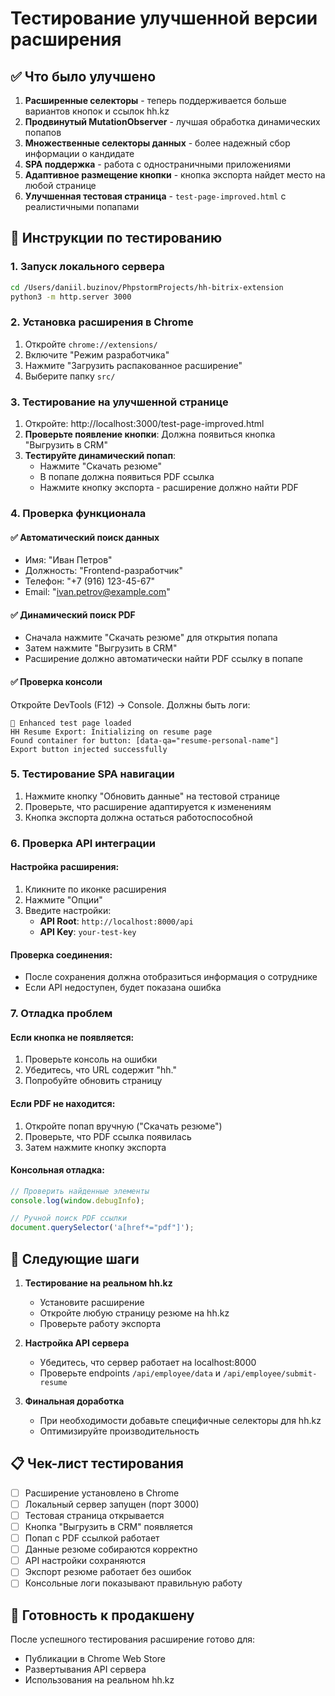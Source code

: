# Тестирование улучшенной версии расширения

## ✅ Что было улучшено

1. **Расширенные селекторы** - теперь поддерживается больше вариантов кнопок и ссылок hh.kz
2. **Продвинутый MutationObserver** - лучшая обработка динамических попапов
3. **Множественные селекторы данных** - более надежный сбор информации о кандидате
4. **SPA поддержка** - работа с одностраничными приложениями
5. **Адаптивное размещение кнопки** - кнопка экспорта найдет место на любой странице
6. **Улучшенная тестовая страница** - `test-page-improved.html` с реалистичными попапами

## 🧪 Инструкции по тестированию

### 1. Запуск локального сервера

```bash
cd /Users/daniil.buzinov/PhpstormProjects/hh-bitrix-extension
python3 -m http.server 3000
```

### 2. Установка расширения в Chrome

1. Откройте `chrome://extensions/`
2. Включите "Режим разработчика"
3. Нажмите "Загрузить распакованное расширение"
4. Выберите папку `src/`

### 3. Тестирование на улучшенной странице

1. Откройте: http://localhost:3000/test-page-improved.html
2. **Проверьте появление кнопки**: Должна появиться кнопка "Выгрузить в CRM"
3. **Тестируйте динамический попап**:
   - Нажмите "Скачать резюме"
   - В попапе должна появиться PDF ссылка
   - Нажмите кнопку экспорта - расширение должно найти PDF

### 4. Проверка функционала

#### ✅ Автоматический поиск данных

- Имя: "Иван Петров"
- Должность: "Frontend-разработчик"
- Телефон: "+7 (916) 123-45-67"
- Email: "ivan.petrov@example.com"

#### ✅ Динамический поиск PDF

- Сначала нажмите "Скачать резюме" для открытия попапа
- Затем нажмите "Выгрузить в CRM"
- Расширение должно автоматически найти PDF ссылку в попапе

#### ✅ Проверка консоли

Откройте DevTools (F12) → Console. Должны быть логи:

```
🧪 Enhanced test page loaded
HH Resume Export: Initializing on resume page
Found container for button: [data-qa="resume-personal-name"]
Export button injected successfully
```

### 5. Тестирование SPA навигации

1. Нажмите кнопку "Обновить данные" на тестовой странице
2. Проверьте, что расширение адаптируется к изменениям
3. Кнопка экспорта должна остаться работоспособной

### 6. Проверка API интеграции

#### Настройка расширения:

1. Кликните по иконке расширения
2. Нажмите "Опции"
3. Введите настройки:
   - **API Root**: `http://localhost:8000/api`
   - **API Key**: `your-test-key`

#### Проверка соединения:

- После сохранения должна отобразиться информация о сотруднике
- Если API недоступен, будет показана ошибка

### 7. Отладка проблем

#### Если кнопка не появляется:

1. Проверьте консоль на ошибки
2. Убедитесь, что URL содержит "hh."
3. Попробуйте обновить страницу

#### Если PDF не находится:

1. Откройте попап вручную ("Скачать резюме")
2. Проверьте, что PDF ссылка появилась
3. Затем нажмите кнопку экспорта

#### Консольная отладка:

```javascript
// Проверить найденные элементы
console.log(window.debugInfo);

// Ручной поиск PDF ссылки
document.querySelector('a[href*="pdf"]');
```

## 🎯 Следующие шаги

1. **Тестирование на реальном hh.kz**

   - Установите расширение
   - Откройте любую страницу резюме на hh.kz
   - Проверьте работу экспорта

2. **Настройка API сервера**

   - Убедитесь, что сервер работает на localhost:8000
   - Проверьте endpoints `/api/employee/data` и `/api/employee/submit-resume`

3. **Финальная доработка**
   - При необходимости добавьте специфичные селекторы для hh.kz
   - Оптимизируйте производительность

## 📋 Чек-лист тестирования

- [ ] Расширение установлено в Chrome
- [ ] Локальный сервер запущен (порт 3000)
- [ ] Тестовая страница открывается
- [ ] Кнопка "Выгрузить в CRM" появляется
- [ ] Попап с PDF ссылкой работает
- [ ] Данные резюме собираются корректно
- [ ] API настройки сохраняются
- [ ] Экспорт резюме работает без ошибок
- [ ] Консольные логи показывают правильную работу

## 🚀 Готовность к продакшену

После успешного тестирования расширение готово для:

- Публикации в Chrome Web Store
- Развертывания API сервера
- Использования на реальном hh.kz
